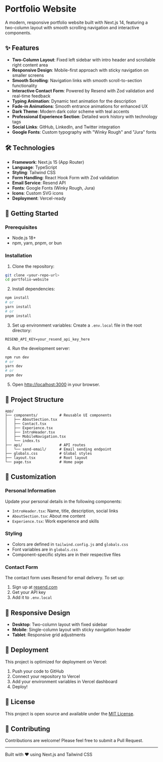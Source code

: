 # Portfolio Website

A modern, responsive portfolio website built with Next.js 14, featuring a two-column layout with smooth scrolling navigation and interactive components.

## ✨ Features

- **Two-Column Layout**: Fixed left sidebar with intro header and scrollable right content area
- **Responsive Design**: Mobile-first approach with sticky navigation on smaller screens
- **Smooth Scrolling**: Navigation links with smooth scroll-to-section functionality
- **Interactive Contact Form**: Powered by Resend with Zod validation and real-time feedback
- **Typing Animation**: Dynamic text animation for the description
- **Fade-in Animations**: Smooth entrance animations for enhanced UX
- **Dark Theme**: Modern dark color scheme with teal accents
- **Professional Experience Section**: Detailed work history with technology tags
- **Social Links**: GitHub, LinkedIn, and Twitter integration
- **Google Fonts**: Custom typography with "Winky Rough" and "Jura" fonts

## 🛠️ Technologies

- **Framework**: Next.js 15 (App Router)
- **Language**: TypeScript
- **Styling**: Tailwind CSS
- **Form Handling**: React Hook Form with Zod validation
- **Email Service**: Resend API
- **Fonts**: Google Fonts (Winky Rough, Jura)
- **Icons**: Custom SVG icons
- **Deployment**: Vercel-ready

## 🚀 Getting Started

### Prerequisites

- Node.js 18+ 
- npm, yarn, pnpm, or bun

### Installation

1. Clone the repository:
```bash
git clone <your-repo-url>
cd portfolio-website
```

2. Install dependencies:
```bash
npm install
# or
yarn install
# or
pnpm install
```

3. Set up environment variables:
Create a `.env.local` file in the root directory:
```env
RESEND_API_KEY=your_resend_api_key_here
```

4. Run the development server:
```bash
npm run dev
# or
yarn dev
# or
pnpm dev
```

5. Open [http://localhost:3000](http://localhost:3000) in your browser.

## 📁 Project Structure

```
app/
├── components/          # Reusable UI components
│   ├── AboutSection.tsx
│   ├── Contact.tsx
│   ├── Experience.tsx
│   ├── IntroHeader.tsx
│   ├── MobileNavigation.tsx
│   └── index.ts
├── api/                 # API routes
│   └── send-email/      # Email sending endpoint
├── globals.css          # Global styles
├── layout.tsx           # Root layout
└── page.tsx             # Home page
```

## 🎨 Customization

### Personal Information
Update your personal details in the following components:
- `IntroHeader.tsx`: Name, title, description, social links
- `AboutSection.tsx`: About me content
- `Experience.tsx`: Work experience and skills

### Styling
- Colors are defined in `tailwind.config.js` and `globals.css`
- Font variables are in `globals.css`
- Component-specific styles are in their respective files

### Contact Form
The contact form uses Resend for email delivery. To set up:
1. Sign up at [resend.com](https://resend.com)
2. Get your API key
3. Add it to `.env.local`

## 📱 Responsive Design

- **Desktop**: Two-column layout with fixed sidebar
- **Mobile**: Single-column layout with sticky navigation header
- **Tablet**: Responsive grid adjustments

## 🚀 Deployment

This project is optimized for deployment on Vercel:

1. Push your code to GitHub
2. Connect your repository to Vercel
3. Add your environment variables in Vercel dashboard
4. Deploy!

## 📄 License

This project is open source and available under the [MIT License](LICENSE).

## 🤝 Contributing

Contributions are welcome! Please feel free to submit a Pull Request.

---

Built with ❤️ using Next.js and Tailwind CSS
